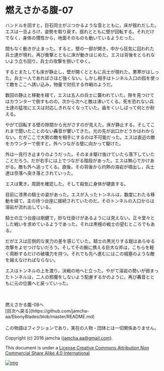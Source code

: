 # 燃えさかる腹-07

ハンドルを回すと，巨石同士がぶつかるような音とともに，床が揺れだした。  
エスは一旦よろけ，姿勢を取り戻す。揺れとともに壁が回転する。それだけ  
でなく，身体の慣性から，地面そのものも動いているようだった。  

間もなく動きが止まった。すると，壁の一部が開き，中から狂気に囚われた  
兵士達が現れ，再び衝撃とともに床が動きはじめた。エスは背後をとられな  
いよう立ち回り，兵士の攻撃を捌いてゆく。  

するとまたしても床が静止し，壁が開くとともに兵士が現れた。悪寒がはしっ  
た。兵士一人であればさほど強くない。しかし相手はトンネル入口の囮を使っ  
て敵をここへ誘い込み，物量で対抗する作戦のようだ。  

数回の静止と移動を経て，エスは五人の兵士に襲われていた。隙を見つけて  
はカウンターで倒すものの，次から次へと敵は沸いてくる。死を恐れない兵  
士達の猛攻にエスは対応しきれなくなっていた。歯をくいしばって何とか耐  
える。  

やがて回転する壁の隙間から光がさすのが見えた。床が静止する。そしてこ  
れまで聞いたことのない轟音が響いてきた。光の先が出口かどうかはわから  
ない。だがここで大勢の敵を相手にするのは不可能だった。エスは直近の敵  
をカウンターで倒すと，外へつながる壁に向かって駆けた。  

外は一見行き止まりのようだった。そのまま駆け抜けていたら落下していた  
ことだろう。だが右手には上でつながる階段があった。エスは無心でかけあ  
がる。敵も外へ追ってくる。直後，その背後から灼熱の溶岩が噴出し，兵士  
達は奈落へ突き落とされていった。  

エスは驚き，周囲を確認した。そして殺気に身体が硬直する。  

目前に漆黒の騎士の姿があった。エスが入ったトンネルは，数度にわたる移  
動を経て，主の待つ台座に接続されていたのだ。そのトンネルの入口からは  
溶岩が流れ出している。  

騎士の立つ台座は剛健で，妙な仕掛けがあるようには見えない。正々堂々と  
した戦いを求めているようであった。それは黒檀の戦士の望むところでもあ  
る。  

だがエスは圧倒的な実力の差を感じていた。騎士の黒光りする鎧はあらゆる  
攻撃をよせつけないだろう。そしてその腕に携える巨大な斧は，こちらを軽  
く両断するだけの破壊力を持つ。それでも先へ進むにはこの城塞のような敵  
を越えなければならない。  

エスはトンネルの上を渡り，決戦の地へと立った。やがて溶岩の勢いが弱まっ  
たトンネルは，二人の邪魔をしないよう配慮するかのように，再び轟音とと  
もに元の位置へと戻っていった。  

<br>  
<br>  
燃えさかる腹-08へ  

<br>  
[目次へ戻る](https://github.com/jamcha-aa/EbonyBlades/blob/master/README.md)  
<br>  
<br>  
この物語はフィクションであり，実在の人物・団体とは一切関係ありません。  

Copyright (c) 2016 jamcha (jamcha.aa@gmail.com).  

This document is under a [License Creative Commons Attribution Non Commercial Share Alike 4.0 International](http://creativecommons.org/licenses/by-nc-sa/4.0/deed)  

[![img](http://i.creativecommons.org/l/by-nc-sa/3.0/80x15.png)](http://creativecommons.org/licenses/by-nc-sa/4.0/deed)